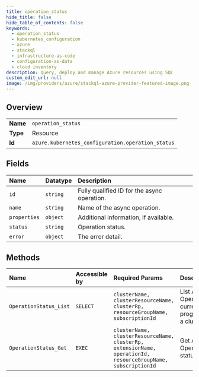```yaml
---
title: operation_status
hide_title: false
hide_table_of_contents: false
keywords:
  - operation_status
  - kubernetes_configuration
  - azure    
  - stackql
  - infrastructure-as-code
  - configuration-as-data
  - cloud inventory
description: Query, deploy and manage Azure resources using SQL
custom_edit_url: null
image: /img/providers/azure/stackql-azure-provider-featured-image.png
---
```

  
    

## Overview
<table><tbody>
<tr><td><b>Name</b></td><td><code>operation_status</code></td></tr>
<tr><td><b>Type</b></td><td>Resource</td></tr>
<tr><td><b>Id</b></td><td><code>azure.kubernetes_configuration.operation_status</code></td></tr>
</tbody></table>

## Fields
| Name | Datatype | Description |
|:-----|:---------|:------------|
| `id` | `string` | Fully qualified ID for the async operation. |
| `name` | `string` | Name of the async operation. |
| `properties` | `object` | Additional information, if available. |
| `status` | `string` | Operation status. |
| `error` | `object` | The error detail. |
## Methods
| Name | Accessible by | Required Params | Description |
|:-----|:--------------|:----------------|:------------|
| `OperationStatus_List` | `SELECT` | `clusterName, clusterResourceName, clusterRp, resourceGroupName, subscriptionId` | List Async Operations, currently in progress, in a cluster |
| `OperationStatus_Get` | `EXEC` | `clusterName, clusterResourceName, clusterRp, extensionName, operationId, resourceGroupName, subscriptionId` | Get Async Operation status |
